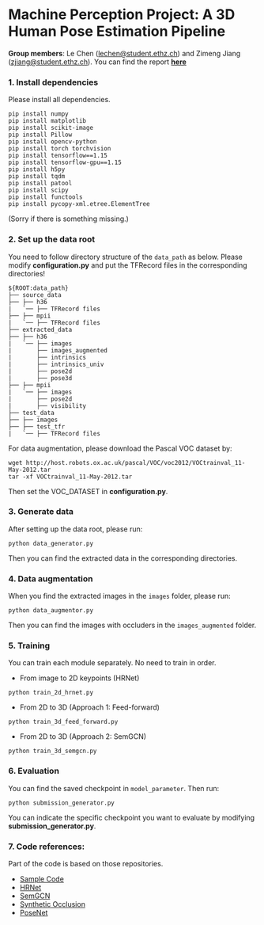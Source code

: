 # Machine Perception Project: A 3D Human Pose Estimation Pipeline
**Group members**: Le Chen (lechen@student.ethz.ch) and Zimeng Jiang (zjiang@student.ethz.ch).
You can find the report [**here**](Report.pdf)

### 1. Install dependencies
Please install all dependencies.
```
pip install numpy
pip install matplotlib
pip install scikit-image
pip install Pillow
pip install opencv-python
pip install torch torchvision
pip install tensorflow==1.15
pip install tensorflow-gpu==1.15
pip install h5py
pip install tqdm
pip install patool
pip install scipy
pip install functools
pip install pycopy-xml.etree.ElementTree
```
(Sorry if there is something missing.) 

### 2. Set up the data root
You need to follow directory structure of the `data_path` as below. Please modify **configuration.py** and put the TFRecord files in the corresponding directories!
```
${ROOT:data_path}
├── source_data
├── ├── h36
|   `── ├── TFRecord files
├── ├── mpii
|   `── ├── TFRecord files
├── extracted_data
├── ├── h36
|   `── ├── images
|       ├── images_augmented
|       ├── intrinsics
|       ├── intrinsics_univ
|       ├── pose2d
|       ├── pose3d
├── ├── mpii
|   `── ├── images
|       ├── pose2d
|       ├── visibility
├── test_data
├── ├── images
├── ├── test_tfr
|   `── ├── TFRecord files
```

For data augmentation, please download the Pascal VOC dataset by:
```
wget http://host.robots.ox.ac.uk/pascal/VOC/voc2012/VOCtrainval_11-May-2012.tar
tar -xf VOCtrainval_11-May-2012.tar
```
Then set the VOC_DATASET in **configuration.py**.

### 3. Generate data
After setting up the data root, please run:
```
python data_generator.py
```
Then you can find the extracted data in the corresponding directories.

### 4. Data augmentation
When you find the extracted images in the `images` folder, please run:
```
python data_augmentor.py
```
Then you can find the images with occluders in the `images_augmented` folder.

### 5. Training
You can train each module separately. No need to train in order.<br> 
*  From image to 2D keypoints (HRNet) 
```
python train_2d_hrnet.py
```
*  From 2D to 3D (Approach 1: Feed-forward)
```
python train_3d_feed_forward.py
```
*  From 2D to 3D (Approach 2: SemGCN)
```
python train_3d_semgcn.py
```

### 6. Evaluation
You can find the saved checkpoint in `model_parameter`. Then run:
```
python submission_generator.py
```
You can indicate the specific checkpoint you want to evaluate by modifying **submission_generator.py**.

### 7. Code references:
Part of the code is based on those repositories.
* [Sample Code](https://ait.ethz.ch/teaching/courses/2020-SS-Machine-Perception/downloads/projects/project2_skeleton.zip)
* [HRNet](https://github.com/leoxiaobin/deep-high-resolution-net.pytorch.git)
* [SemGCN](https://github.com/garyzhao/SemGCN.git)
* [Synthetic Occlusion](https://github.com/isarandi/synthetic-occlusion.git)
* [PoseNet](https://github.com/meetvora/PoseNet.git)